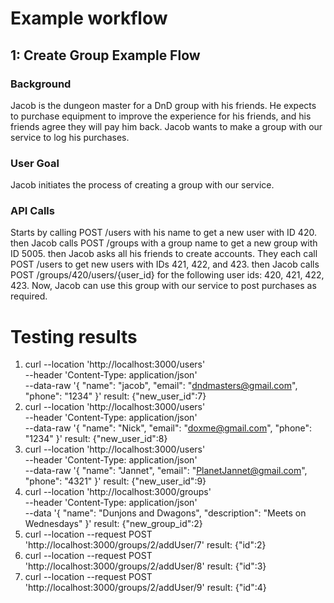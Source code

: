 # Example workflow
## 1: Create Group Example Flow
### Background
Jacob is the dungeon master for a DnD group with his friends. He expects to purchase equipment to improve the experience for his friends, and his friends agree they will pay him back. Jacob wants to make a group with our service to log his purchases.

### User Goal
Jacob initiates the process of creating a group with our service.

### API Calls
Starts by calling POST /users with his name to get a new user with ID 420.
then Jacob calls POST /groups with a group name to get a new group with ID 5005.
then Jacob asks all his friends to create accounts. They each call POST /users to get new users with IDs 421, 422, and 423.
then Jacob calls POST /groups/420/users/{user_id} for the following user ids: 420, 421, 422, 423.
Now, Jacob can use this group with our service to post purchases as required.


# Testing results
1. curl --location 'http://localhost:3000/users' \
--header 'Content-Type: application/json' \
--data-raw '{
    "name": "jacob",
    "email": "dndmasters@gmail.com",
    "phone": "1234"
}'
result: {"new_user_id":7}
2. curl --location 'http://localhost:3000/users' \
--header 'Content-Type: application/json' \
--data-raw '{
    "name": "Nick",
    "email": "doxme@gmail.com",
    "phone": "1234"
}'
result: {"new_user_id":8}
3. curl --location 'http://localhost:3000/users' \
--header 'Content-Type: application/json' \
--data-raw '{
    "name": "Jannet",
    "email": "PlanetJannet@gmail.com",
    "phone": "4321"
}'
result: {"new_user_id":9}
4. curl --location 'http://localhost:3000/groups' \
--header 'Content-Type: application/json' \
--data '{
    "name": "Dunjons and Dwagons",
    "description": "Meets on Wednesdays"
}'
result: {"new_group_id":2}
5. curl --location --request POST 'http://localhost:3000/groups/2/addUser/7'
result: {"id":2}
6. curl --location --request POST 'http://localhost:3000/groups/2/addUser/8'
result: {"id":3}
7. curl --location --request POST 'http://localhost:3000/groups/2/addUser/9'
result: {"id":4}